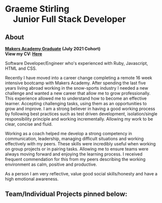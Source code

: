 # Graeme Stirling &nbsp; &nbsp; &nbsp; &nbsp; &nbsp; &nbsp; &nbsp; &nbsp; &nbsp; &nbsp; &nbsp; &nbsp; &nbsp; &nbsp; &nbsp; &nbsp; &nbsp; &nbsp; &nbsp; &nbsp; &nbsp; &nbsp; &nbsp; &nbsp; **Junior Full Stack Developer**
## About
**[Makers Academy Graduate](https://www.makers.tech/about-us/) (July 2021 Cohort)** <br>
**View my CV: [Here](https://github.com/gjstirling/CV/blob/master/README.md)** <br>  

Software Developer/Engineer who's experienced with Ruby, Javascript, HTML and CSS.

Recently I have moved into a career change completing a remote 16 week intensive bootcamp with Makers Academy. After spending the last five years living abroad working in the snow-sports industry I needed a new challenge and wanted a new career that allow me to grow professionally. This experience allowed me to understand how to become an effective learner. Accepting challenging tasks, using them as an opportunities to grow and improve. I am a strong believer in having a good working process by following best practices such as test driven development, isolation/single responsibility principle and working incrementally. Allowing my work to be clear, concise and fluid.

Working as a coach helped me develop a strong competency in communication, leadership, managing difficult situations and working effectively with my peers. These skills were incredibly useful when working on group projects or in pairing tasks. Allowing me to ensure teams were always moving forward and enjoying the learning process. I received frequent commendation for this from my peers describing the working environment as calm, positive and productive.


As a person I am very reflective, value good social skills/honesty and have a high emotional awareness.

## Team/Individual Projects pinned below: 



